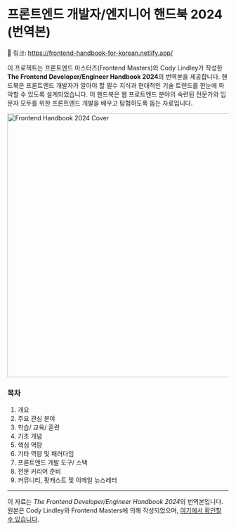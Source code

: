 # 프론트엔드 개발자/엔지니어 핸드북 2024 (번역본)

🔗 링크: https://frontend-handbook-for-korean.netlify.app/

이 프로젝트는 프론트엔드 마스터즈(Frontend Masters)와 Cody Lindley가 작성한 **The Frontend Developer/Engineer Handbook 2024**의 번역본을 제공합니다.
핸드북은 프론트엔드 개발자가 알아야 할 필수 지식과 현대적인 기술 트렌드를 한눈에 파악할 수 있도록 설계되었습니다. 이 핸드북은 웹 프로트엔드 분야의 숙련된 전문가와 입문자 모두를 위한 프론트엔드 개발을 배우고 탐험하도록 돕는 자료입니다.

<a href="https://frontendmasters.com/guides/front-end-handbook/2024/"><img src="https://frontendmasters.com/guides/front-end-handbook/2024/images/FEM2024_1000w.jpeg" alt="Frontend Handbook 2024 Cover" width=600 /></a>

### 목차

1. 개요
2. 주요 관심 분야
3. 학습/ 교육/ 훈련
4. 기초 개념
5. 핵심 역량
6. 기타 역량 및 패러다임
7. 프론트엔드 개발 도구/ 스택
8. 전문 커리어 준비
9. 커뮤니티, 팟캐스트 및 이메일 뉴스레터

---

이 자료는 *The Frontend Developer/Engineer Handbook 2024*의 번역본입니다. 원본은 Cody Lindley와 Frontend Masters에 의해 작성되었으며, [여기에서 확인할 수 있습니다](https://frontendmasters.com/guides/front-end-handbook/2024/).
